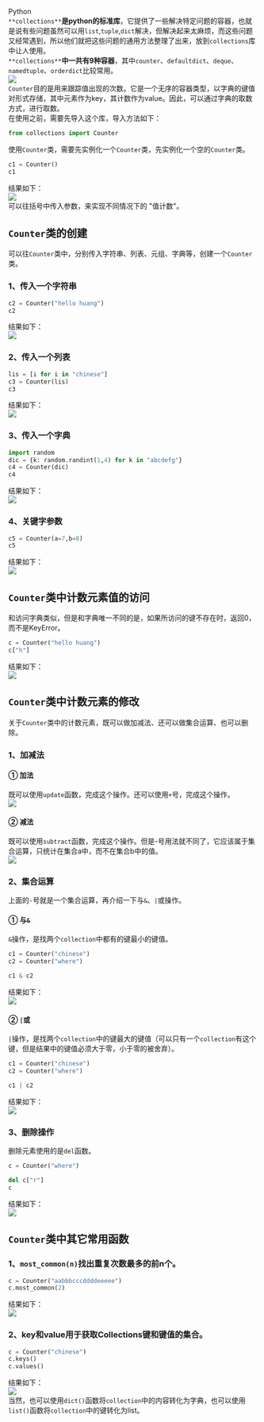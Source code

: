 Python<br />`**collections**`**是python的标准库**，它提供了一些解决特定问题的容器，也就是说有些问题虽然可以用`list`,`tuple`,`dict`解决，但解决起来太麻烦，而这些问题又经常遇到，所以他们就把这些问题的通用方法整理了出来，放到`collections`库中让人使用。<br />`**collections**`**中一共有9种容器**，其中`counter`、`defaultdict`、`deque`、`namedtuple`、`orderdict`比较常用。<br />![](./img/1642138918430-2fab9108-ae7e-4dd4-b093-baef5fc2168a.webp)<br />`Counter`目的是用来跟踪值出现的次数。它是一个无序的容器类型，以字典的键值对形式存储，其中元素作为key，其计数作为value。因此，可以通过字典的取数方式，进行取数。<br />在使用之前，需要先导入这个库，导入方法如下：
```python
from collections import Counter
```
使用`Counter`类，需要先实例化一个`Counter`类，先实例化一个空的`Counter`类。
```python
c1 = Counter()
c1
```
结果如下：<br />![](./img/1642138918490-d5d76f1d-a41b-4a26-8ac5-d08a62fb78b8.webp)<br />可以往括号中传入参数，来实现不同情况下的 "值计数"。
<a name="L4q1t"></a>
## `Counter`类的创建
可以往`Counter`类中，分别传入字符串、列表、元组、字典等，创建一个`Counter`类。
<a name="pRPWV"></a>
### 1、传入一个字符串
```python
c2 = Counter("hello huang")
c2
```
结果如下：<br />![](./img/1642138918518-8e3a6c58-f991-4433-ab0e-567bb9fd9316.webp)
<a name="z4P6L"></a>
### 2、传入一个列表
```python
lis = [i for i in "chinese"]
c3 = Counter(lis)
c3
```
结果如下：<br />![](./img/1642138918553-8e2210fc-bbe4-4f34-b5af-ff87825efdea.webp)
<a name="WGXT8"></a>
### 3、传入一个字典
```python
import random
dic = {k: random.randint(1,4) for k in "abcdefg"}
c4 = Counter(dic)
c4
```
结果如下：<br />![](./img/1642138918474-a2ca5852-64e0-493b-b989-e9d135898270.webp)
<a name="mMPYf"></a>
### 4、关键字参数
```python
c5 = Counter(a=7,b=8)
c5
```
结果如下：<br />![](./img/1642138918810-53356f4d-d0b3-4ff0-be8b-bc1505bcab53.webp)
<a name="Z2MIY"></a>
## `Counter`类中计数元素值的访问
和访问字典类似，但是和字典唯一不同的是，如果所访问的键不存在时，返回0，而不是KeyError。
```python
c = Counter("hello huang")
c["h"]
```
结果如下：<br />![](./img/1642138919160-75595767-8a86-4b4e-8abc-a46c39261a7b.webp)
<a name="Lvkgz"></a>
## `Counter`类中计数元素的修改
关于`Counter`类中的计数元素，既可以做加减法、还可以做集合运算、也可以删除。
<a name="ADyuW"></a>
### 1、加减法
<a name="cn0oO"></a>
#### ① 加法
既可以使用`update`函数，完成这个操作。还可以使用`+`号，完成这个操作。<br />![](./img/1642138918838-c74b7cfe-7aac-43c7-96a4-c5579f3335a9.webp)
<a name="zfTGB"></a>
#### ② 减法
既可以使用`subtract`函数，完成这个操作。但是-号用法就不同了，它应该属于集合运算，只统计在集合a中，而不在集合b中的值。<br />![](./img/1642138919048-9c8d1ca9-f36f-4366-93a0-b527b60c655b.webp)
<a name="PSS1q"></a>
### 2、集合运算
上面的`-`号就是一个集合运算，再介绍一下与`&`、`|`或操作。
<a name="nUfuG"></a>
#### ① 与`&`
`&`操作，是找两个`collection`中都有的键最小的键值。
```python
c1 = Counter("chinese")
c2 = Counter("where")

c1 & c2
```
结果如下：<br />![](./img/1642138919148-d9b38321-a7e2-4e80-aa2f-eb0341192d1f.webp)
<a name="xXJWW"></a>
#### ② `|`或
`|`操作，是找两个`collection`中的键最大的键值（可以只有一个`collection`有这个键，但是结果中的键值必须大于零，小于零的被舍弃）。
```python
c1 = Counter("chinese")
c2 = Counter("where")

c1 | c2
```
结果如下：<br />![](./img/1642138919184-2b91907b-7b0e-41b3-9aef-16f1c07baf88.webp)
<a name="pMlAB"></a>
### 3、删除操作
删除元素使用的是`del`函数。
```python
c = Counter("where")

del c["r"]
c
```
结果如下：<br />![](./img/1642138919459-885e523f-2f27-4232-90f4-ee8d4e1e66aa.webp)
<a name="FeNsd"></a>
## `Counter`类中其它常用函数
<a name="niGzJ"></a>
### 1、`most_common(n)`找出重复次数最多的前n个。
```python
c = Counter("aabbbcccddddeeeee")
c.most_common(2)
```
结果如下：<br />![](./img/1642138919476-9969c694-f950-4c7d-a3c7-2f8b1282e780.webp)
<a name="Vddyk"></a>
### 2、key和value用于获取Collections键和键值的集合。
```python
c = Counter("chinese")
c.keys()
c.values()
```
结果如下：<br />![](./img/1642138919501-a645741d-19ac-43cb-a9b3-ac58da446808.webp)<br />当然，也可以使用`dict()`函数将`collection`中的内容转化为字典，也可以使用`list()`函数将`collection`中的键转化为list。
